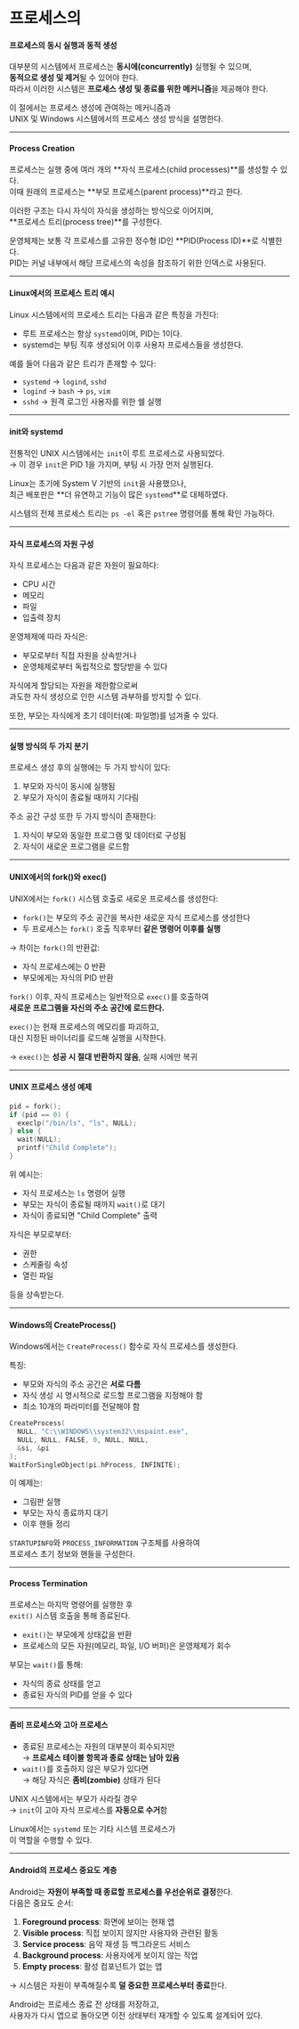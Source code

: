 # 프로세스의

#### 프로세스의 동시 실행과 동적 생성

대부분의 시스템에서 프로세스는 **동시에(concurrently)** 실행될 수 있으며,\
**동적으로 생성 및 제거**될 수 있어야 한다.\
따라서 이러한 시스템은 **프로세스 생성 및 종료를 위한 메커니즘**을 제공해야 한다.

이 절에서는 프로세스 생성에 관여하는 메커니즘과\
UNIX 및 Windows 시스템에서의 프로세스 생성 방식을 설명한다.

***

#### Process Creation

프로세스는 실행 중에 여러 개의 \*\*자식 프로세스(child processes)\*\*를 생성할 수 있다.\
이때 원래의 프로세스는 \*\*부모 프로세스(parent process)\*\*라고 한다.

이러한 구조는 다시 자식이 자식을 생성하는 방식으로 이어지며,\
\*\*프로세스 트리(process tree)\*\*를 구성한다.

운영체제는 보통 각 프로세스를 고유한 정수형 ID인 \*\*PID(Process ID)\*\*로 식별한다.\
PID는 커널 내부에서 해당 프로세스의 속성을 참조하기 위한 인덱스로 사용된다.

***

#### Linux에서의 프로세스 트리 예시

Linux 시스템에서의 프로세스 트리는 다음과 같은 특징을 가진다:

* 루트 프로세스는 항상 `systemd`이며, PID는 1이다.
* systemd는 부팅 직후 생성되어 이후 사용자 프로세스들을 생성한다.

예를 들어 다음과 같은 트리가 존재할 수 있다:

* `systemd` → `logind`, `sshd`
* `logind` → `bash` → `ps`, `vim`
* `sshd` → 원격 로그인 사용자를 위한 쉘 실행

***

#### init와 systemd

전통적인 UNIX 시스템에서는 `init`이 루트 프로세스로 사용되었다.\
→ 이 경우 `init`은 PID 1을 가지며, 부팅 시 가장 먼저 실행된다.

Linux는 초기에 System V 기반의 `init`을 사용했으나,\
최근 배포판은 \*\*더 유연하고 기능이 많은 `systemd`\*\*로 대체하였다.

시스템의 전체 프로세스 트리는 `ps -el` 혹은 `pstree` 명령어를 통해 확인 가능하다.

***

#### 자식 프로세스의 자원 구성

자식 프로세스는 다음과 같은 자원이 필요하다:

* CPU 시간
* 메모리
* 파일
* 입출력 장치

운영체제에 따라 자식은:

* 부모로부터 직접 자원을 상속받거나
* 운영체제로부터 독립적으로 할당받을 수 있다

자식에게 할당되는 자원을 제한함으로써\
과도한 자식 생성으로 인한 시스템 과부하를 방지할 수 있다.

또한, 부모는 자식에게 초기 데이터(예: 파일명)를 넘겨줄 수 있다.

***

#### 실행 방식의 두 가지 분기

프로세스 생성 후의 실행에는 두 가지 방식이 있다:

1. 부모와 자식이 동시에 실행됨
2. 부모가 자식이 종료될 때까지 기다림

주소 공간 구성 또한 두 가지 방식이 존재한다:

1. 자식이 부모와 동일한 프로그램 및 데이터로 구성됨
2. 자식이 새로운 프로그램을 로드함

***

#### UNIX에서의 fork()와 exec()

UNIX에서는 `fork()` 시스템 호출로 새로운 프로세스를 생성한다:

* `fork()`는 부모의 주소 공간을 복사한 새로운 자식 프로세스를 생성한다
* 두 프로세스는 `fork()` 호출 직후부터 **같은 명령어 이후를 실행**

→ 차이는 `fork()`의 반환값:

* 자식 프로세스에는 0 반환
* 부모에게는 자식의 PID 반환

`fork()` 이후, 자식 프로세스는 일반적으로 `exec()`를 호출하여\
**새로운 프로그램을 자신의 주소 공간에 로드한다.**

`exec()`는 현재 프로세스의 메모리를 파괴하고,\
대신 지정된 바이너리를 로드해 실행을 시작한다.

→ `exec()`는 **성공 시 절대 반환하지 않음**, 실패 시에만 복귀

***

#### UNIX 프로세스 생성 예제

```c
pid = fork();
if (pid == 0) {
  execlp("/bin/ls", "ls", NULL);
} else {
  wait(NULL);
  printf("Child Complete");
}
```

위 예시는:

* 자식 프로세스는 `ls` 명령어 실행
* 부모는 자식이 종료될 때까지 `wait()`로 대기
* 자식이 종료되면 "Child Complete" 출력

자식은 부모로부터:

* 권한
* 스케줄링 속성
* 열린 파일

등을 상속받는다.

***

#### Windows의 CreateProcess()

Windows에서는 `CreateProcess()` 함수로 자식 프로세스를 생성한다.

특징:

* 부모와 자식의 주소 공간은 **서로 다름**
* 자식 생성 시 명시적으로 로드할 프로그램을 지정해야 함
* 최소 10개의 파라미터를 전달해야 함

```c
CreateProcess(
  NULL, "C:\\WINDOWS\\system32\\mspaint.exe",
  NULL, NULL, FALSE, 0, NULL, NULL,
  &si, &pi
);
WaitForSingleObject(pi.hProcess, INFINITE);
```

이 예제는:

* 그림판 실행
* 부모는 자식 종료까지 대기
* 이후 핸들 정리

`STARTUPINFO`와 `PROCESS_INFORMATION` 구조체를 사용하여\
프로세스 초기 정보와 핸들을 구성한다.

***

#### Process Termination

프로세스는 마지막 명령어를 실행한 후\
`exit()` 시스템 호출을 통해 종료된다.

* `exit()`는 부모에게 상태값을 반환
* 프로세스의 모든 자원(메모리, 파일, I/O 버퍼)은 운영체제가 회수

부모는 `wait()`를 통해:

* 자식의 종료 상태를 얻고
* 종료된 자식의 PID를 얻을 수 있다

***

#### 좀비 프로세스와 고아 프로세스

* 종료된 프로세스는 자원의 대부분이 회수되지만\
  → **프로세스 테이블 항목과 종료 상태는 남아 있음**
* `wait()`를 호출하지 않은 부모가 있다면\
  → 해당 자식은 **좀비(zombie)** 상태가 된다

UNIX 시스템에서는 부모가 사라질 경우\
→ `init`이 고아 자식 프로세스를 **자동으로 수거**함

Linux에서는 `systemd` 또는 기타 시스템 프로세스가\
이 역할을 수행할 수 있다.

***

#### Android의 프로세스 중요도 계층

Android는 **자원이 부족할 때 종료할 프로세스를 우선순위로 결정**한다.\
다음은 중요도 순서:

1. **Foreground process**: 화면에 보이는 현재 앱
2. **Visible process**: 직접 보이지 않지만 사용자와 관련된 활동
3. **Service process**: 음악 재생 등 백그라운드 서비스
4. **Background process**: 사용자에게 보이지 않는 작업
5. **Empty process**: 활성 컴포넌트가 없는 앱

→ 시스템은 자원이 부족해질수록 **덜 중요한 프로세스부터 종료**한다.

Android는 프로세스 종료 전 상태를 저장하고,\
사용자가 다시 앱으로 돌아오면 이전 상태부터 재개할 수 있도록 설계되어 있다.
